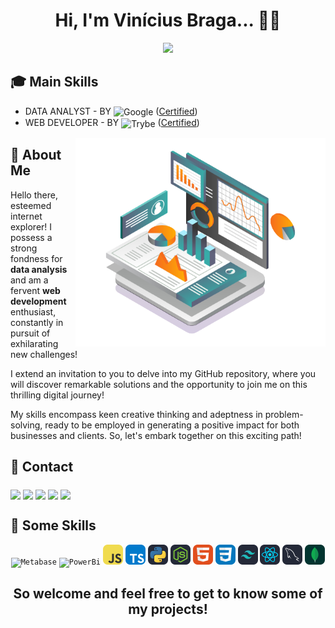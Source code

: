 <h1 align="center">Hi, I'm Vinícius Braga... 👋🏾</h1>
  
<p align="center"> 
<img src="https://blog.imarticus.org/wp-content/uploads/2017/10/scopet.gif"  width="500"/> 

## 	🎓 Main Skills
- DATA ANALYST - BY <img height="25" align="center" src="https://www.google.com/images/branding/googlelogo/2x/googlelogo_color_92x30dp.png" alt="Google">
([Certified](https://www.credly.com/badges/25a61142-5205-4eb7-b885-3ff84782f4e2/linked_in_profile))
- WEB DEVELOPER - BY  <img height="32" align="center"  src="https://theme.zdassets.com/theme_assets/9633455/ecf228e8c15da1a8bd07f574e675a0ac59330968.png" alt="Trybe"/> 
([Certified](https://www.credential.net/097410dd-bf86-4b81-9568-aba90ff1d915))

<img src="./images/data-img.png" min-width="400px" max-width="400px" width="400px" align="right">
<p align="left"> 

## 👤 About Me
Hello there, esteemed internet explorer! I possess a strong fondness for **data analysis** and am a fervent **web development** enthusiast, constantly in pursuit of exhilarating new challenges!

I extend an invitation to you to delve into my GitHub repository, where you will discover remarkable solutions and the opportunity to join me on this thrilling digital journey!

My skills encompass keen creative thinking and adeptness in problem-solving, ready to be employed in generating a positive impact for both businesses and clients. So, let's embark together on this exciting path!


## 📲 Contact
  <a  href="mailto:vinibm85@gmail.com" target="_blank" alt="Gmail">
  <img src="https://cdn.icon-icons.com/icons2/2428/PNG/512/gmail_black_logo_icon_147126.png" width="60" align="middle"/></a>
  <a href="https://www.linkedin.com/in/vinícius-braga" alt="Linkedin">
  <img src="https://cdn.icon-icons.com/icons2/2428/PNG/512/linkedin_black_logo_icon_147114.png" width="60" align="middle"/></a>
  <a href="https://wa.me/+553199750268" alt="WhatsApp">
  <img src="https://cdn.icon-icons.com/icons2/2428/PNG/512/whatsapp_black_logo_icon_147050.png" width="60" align="middle"/></a>
  <a href="https://www.instagram.com/vini_braga85" alt="Instagram">
  <img src="https://cdn.icon-icons.com/icons2/2428/PNG/512/instagram_black_logo_icon_147122.png" width="60" align="middle"/></a>
  <a href="https://www.facebook.com/vinicius.b.matta" alt="Facebook">
  <img src="https://cdn.icon-icons.com/icons2/1129/PNG/512/facebookblacksocialbuttoncircle_79771.png" width="60" align="middle"/></a>

## 🚀 Some Skills

<p align="center">
<code><img height="32" src="https://pbs.twimg.com/profile_images/961380992727465985/4unoiuHt_400x400.jpg" alt="Metabase"/></code>  
<code><img height="32" src="https://e7.pngegg.com/pngimages/252/727/png-clipart-power-bi-business-intelligence-microsoft-analytics-microsoft-text-rectangle.png" alt="PowerBi"/></code>
<code><img height="32" src="https://raw.githubusercontent.com/tandpfun/skill-icons/59059d9d1a2c092696dc66e00931cc1181a4ce1f/icons/JavaScript.svg" alt="Javascript"/></code>
<code><img height="32" src="https://raw.githubusercontent.com/tandpfun/skill-icons/59059d9d1a2c092696dc66e00931cc1181a4ce1f/icons/TypeScript.svg" alt="Typescript"/></code>
<code><img height="32" src="https://raw.githubusercontent.com/tandpfun/skill-icons/59059d9d1a2c092696dc66e00931cc1181a4ce1f/icons/Python-Dark.svg" alt="Python"/></code>
<code><img height="32" src="https://raw.githubusercontent.com/tandpfun/skill-icons/59059d9d1a2c092696dc66e00931cc1181a4ce1f/icons/NodeJS-Dark.svg" alt="Nodejs"/></code>
<code><img height="32" src="https://raw.githubusercontent.com/tandpfun/skill-icons/59059d9d1a2c092696dc66e00931cc1181a4ce1f/icons/HTML.svg" alt="HTML5"/></code>
<code><img height="32" src="https://raw.githubusercontent.com/tandpfun/skill-icons/59059d9d1a2c092696dc66e00931cc1181a4ce1f/icons/CSS.svg" alt="CSS"/></code>
<code><img height="32" src="https://raw.githubusercontent.com/tandpfun/skill-icons/59059d9d1a2c092696dc66e00931cc1181a4ce1f/icons/TailwindCSS-Dark.svg" alt="Tailwind"/></code>
<code><img height="32" src="https://raw.githubusercontent.com/tandpfun/skill-icons/59059d9d1a2c092696dc66e00931cc1181a4ce1f/icons/React-Dark.svg" alt="React"/></code>
<code><img height="32" src="https://raw.githubusercontent.com/tandpfun/skill-icons/59059d9d1a2c092696dc66e00931cc1181a4ce1f/icons/MySQL-Dark.svg" alt="MySQL"/></code>
<code><img height="32" src="https://raw.githubusercontent.com/tandpfun/skill-icons/59059d9d1a2c092696dc66e00931cc1181a4ce1f/icons/MongoDB.svg" alt="MongoDB"/></code>

<h2 align="center">So welcome and feel free to get to know some of my projects!</h2>
